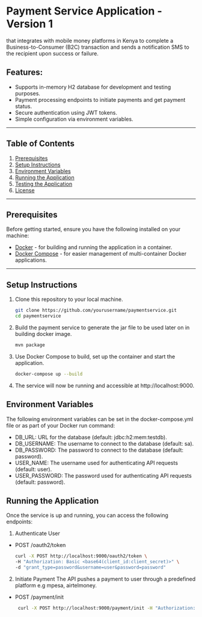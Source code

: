 # Payment Service Application - Version 1

that integrates with mobile money platforms in Kenya to complete a Business-to-Consumer (B2C) transaction and sends a notification SMS to the recipient upon success or failure.
## Features:
- Supports in-memory H2 database for development and testing purposes.
- Payment processing endpoints to initiate payments and get payment status.
- Secure authentication using JWT tokens.
- Simple configuration via environment variables.

---

## Table of Contents

1. [Prerequisites](#prerequisites)
2. [Setup Instructions](#setup-instructions)
3. [Environment Variables](#environment-variables)
4. [Running the Application](#running-the-application)
5. [Testing the Application](#testing-the-application)
6. [License](#license)

---

## Prerequisites

Before getting started, ensure you have the following installed on your machine:

- [Docker](https://www.docker.com/get-started) - for building and running the application in a container.
- [Docker Compose](https://docs.docker.com/compose/) - for easier management of multi-container Docker applications.

---

## Setup Instructions

1. Clone this repository to your local machine.

   ```bash
   git clone https://github.com/yourusername/paymentservice.git
   cd paymentservice
2. Build the payment service to generate the jar file to be used later on in building docker image.

   ```bash
   mvn package

3. Use Docker Compose to build, set up the container and start the application.

   ```bash
   docker-compose up --build
   
4. The service will now be running and accessible at http://localhost:9000.

## Environment Variables

The following environment variables can be set in the docker-compose.yml file or as part of your Docker run command:

- DB_URL: URL for the database (default: jdbc:h2:mem:testdb).
- DB_USERNAME: The username to connect to the database (default: sa).
- DB_PASSWORD: The password to connect to the database (default: password).
- USER_NAME: The username used for authenticating API requests (default: user).
- USER_PASSWORD: The password used for authenticating API requests (default: password).

## Running the Application

Once the service is up and running, you can access the following endpoints:

1. Authenticate User
- POST /oauth2/token
    ```bash
  curl -X POST http://localhost:9000/oauth2/token \
  -H "Authorization: Basic <base64(client_id:client_secret)>" \
  -d "grant_type=password&username=user&password=password"

2. Initiate Payment
The API pushes a payment to user through a predefined platform e.g mpesa, airtelmoney.
- POST /payment/init
   ```bash
    curl -X POST http://localhost:9000/payment/init -H "Authorization: Bearer <your-jwt-token>"  -d '{    "msisdn":"254715702887",    "amount":100.40, "description":"223545451223",    "provider":"mpesa"}'

    